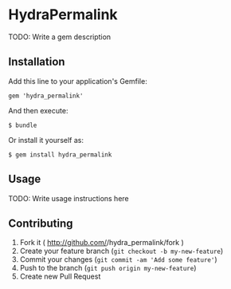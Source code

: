 # HydraPermalink

TODO: Write a gem description

## Installation

Add this line to your application's Gemfile:

    gem 'hydra_permalink'

And then execute:

    $ bundle

Or install it yourself as:

    $ gem install hydra_permalink

## Usage

TODO: Write usage instructions here

## Contributing

1. Fork it ( http://github.com/<my-github-username>/hydra_permalink/fork )
2. Create your feature branch (`git checkout -b my-new-feature`)
3. Commit your changes (`git commit -am 'Add some feature'`)
4. Push to the branch (`git push origin my-new-feature`)
5. Create new Pull Request
